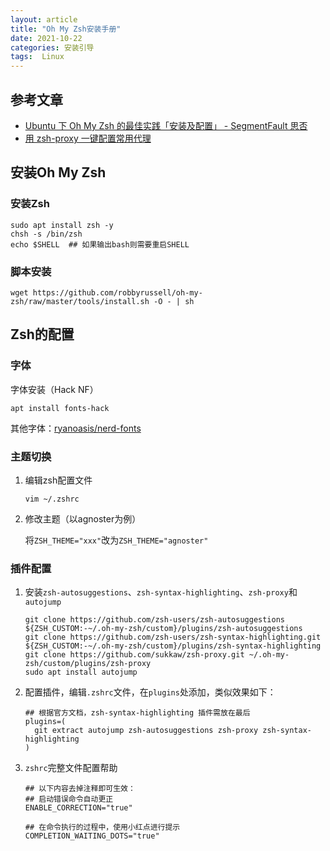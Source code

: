 ```yaml
---
layout: article
title: "Oh My Zsh安装手册"
date: 2021-10-22
categories: 安装引导
tags:  Linux
---
```


## 参考文章

* [Ubuntu 下 Oh My Zsh 的最佳实践「安装及配置」 - SegmentFault 思否](https://segmentfault.com/a/1190000015283092)
* [用 zsh-proxy 一键配置常用代理](https://www.mokeyjay.com/archives/2685)

## 安装Oh My Zsh

### 安装Zsh

```shell
sudo apt install zsh -y
chsh -s /bin/zsh
echo $SHELL  ## 如果输出bash则需要重启SHELL
```

### 脚本安装

```shell
wget https://github.com/robbyrussell/oh-my-zsh/raw/master/tools/install.sh -O - | sh
```

## Zsh的配置

### 字体

字体安装（Hack NF）

```shell
apt install fonts-hack
```

其他字体：[ryanoasis/nerd-fonts](https://github.com/ryanoasis/nerd-fonts)

### 主题切换

1. 编辑zsh配置文件

   ```shell
   vim ~/.zshrc
   ```

2. 修改主题（以agnoster为例）

   将`ZSH_THEME="xxx"`改为`ZSH_THEME="agnoster"`

### 插件配置

1. 安装`zsh-autosuggestions`、`zsh-syntax-highlighting`、`zsh-proxy`和`autojump`

   ```shell
   git clone https://github.com/zsh-users/zsh-autosuggestions ${ZSH_CUSTOM:-~/.oh-my-zsh/custom}/plugins/zsh-autosuggestions
   git clone https://github.com/zsh-users/zsh-syntax-highlighting.git ${ZSH_CUSTOM:-~/.oh-my-zsh/custom}/plugins/zsh-syntax-highlighting
   git clone https://github.com/sukkaw/zsh-proxy.git ~/.oh-my-zsh/custom/plugins/zsh-proxy
   sudo apt install autojump
   ```

2. 配置插件，编辑`.zshrc`文件，在`plugins`处添加，类似效果如下：

   ```shell
   ## 根据官方文档，zsh-syntax-highlighting 插件需放在最后
   plugins=(
     git extract autojump zsh-autosuggestions zsh-proxy zsh-syntax-highlighting 
   )
   ```

3. `zshrc`完整文件配置帮助

   ```shell
   ## 以下内容去掉注释即可生效：
   ## 启动错误命令自动更正
   ENABLE_CORRECTION="true"
   
   ## 在命令执行的过程中，使用小红点进行提示
   COMPLETION_WAITING_DOTS="true"
   ```
